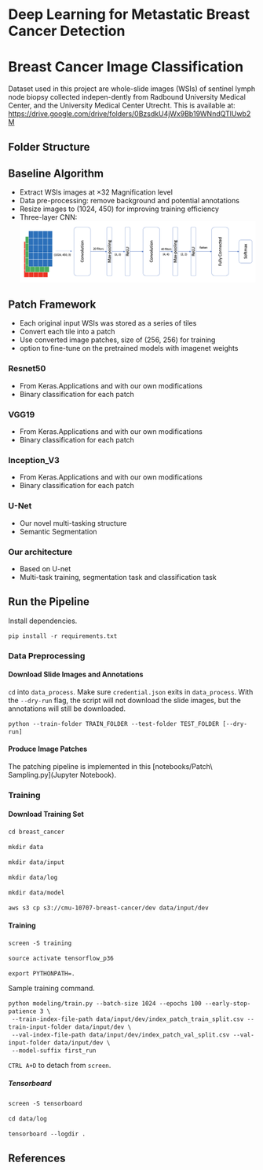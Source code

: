 # Deep Learning for Metastatic Breast Cancer Detection

# Breast Cancer Image Classification
Dataset used in this project are whole-slide images (WSIs) of sentinel lymph node biopsy collected indepen-dently from Radbound University Medical Center, and the University Medical Center Utrecht.
This is available at: https://drive.google.com/drive/folders/0BzsdkU4jWx9Bb19WNndQTlUwb2M

## Folder Structure

## Baseline Algorithm
- Extract WSIs images at ×32 Magnification level
- Data pre-processing: remove background and potential annotations
- Resize images to (1024, 450) for improving training efficiency
- Three-layer CNN:
![Baseline Structure](./baseline_structure.png)


## Patch Framework
- Each original input WSIs was stored as a series of tiles
- Convert each tile into a patch
- Use converted image patches, size of (256, 256) for training
- option to fine-tune on the pretrained models with imagenet weights

### Resnet50
- From Keras.Applications and with our own modifications
- Binary classification for each patch
### VGG19
- From Keras.Applications and with our own modifications
- Binary classification for each patch
### Inception_V3
- From Keras.Applications and with our own modifications
- Binary classification for each patch
### U-Net 
- Our novel multi-tasking structure
- Semantic Segmentation
### Our architecture
- Based on U-net
- Multi-task training, segmentation task and classification task



## Run the Pipeline
Install dependencies.
```
pip install -r requirements.txt
```

### Data Preprocessing


#### Download Slide Images and Annotations
`cd` into `data_process`. Make sure `credential.json` exits in `data_process`. With the `--dry-run` flag,
the script will not download the slide images, but the annotations will still be downloaded.
```
python --train-folder TRAIN_FOLDER --test-folder TEST_FOLDER [--dry-run]
```

#### Produce Image Patches
The patching pipeline is implemented in this [notebooks/Patch\ Sampling.py](Jupyter Notebook).

### Training
#### Download Training Set
`cd breast_cancer`

`mkdir data`

`mkdir data/input`

`mkdir data/log`

`mkdir data/model`

`aws s3 cp s3://cmu-10707-breast-cancer/dev data/input/dev`

#### Training
`screen -S training`

`source activate tensorflow_p36`

`export PYTHONPATH=.`

Sample training command.
```
python modeling/train.py --batch-size 1024 --epochs 100 --early-stop-patience 3 \
 --train-index-file-path data/input/dev/index_patch_train_split.csv --train-input-folder data/input/dev \
 --val-index-file-path data/input/dev/index_patch_val_split.csv --val-input-folder data/input/dev \
 --model-suffix first_run
```

`CTRL A+D` to detach from `screen`.
##### Tensorboard

`screen -S tensorboard`

`cd data/log`

`tensorboard --logdir .`

## References

